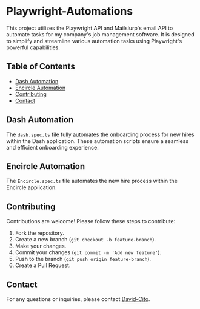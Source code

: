 # Playwright-Automations

This project utilizes the Playwright API and Mailslurp's email API to automate tasks for my company's job management software. It is designed to simplify and streamline various automation tasks using Playwright's powerful capabilities.

## Table of Contents

- [Dash Automation](#dash-automation)
- [Encircle Automation](#encircle-automation)
- [Contributing](#contributing)
- [Contact](#contact)

## Dash Automation

The `dash.spec.ts` file fully automates the onboarding process for new hires within the Dash application. These automation scripts ensure a seamless and efficient onboarding experience.

## Encircle Automation

The `Encircle.spec.ts` file automates the new hire process within the Encircle application.

## Contributing

Contributions are welcome! Please follow these steps to contribute:

1. Fork the repository.
2. Create a new branch (`git checkout -b feature-branch`).
3. Make your changes.
4. Commit your changes (`git commit -m 'Add new feature'`).
5. Push to the branch (`git push origin feature-branch`).
6. Create a Pull Request.

## Contact

For any questions or inquiries, please contact [David-Cito](https://github.com/David-Cito).

